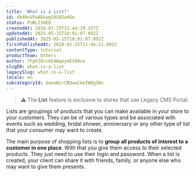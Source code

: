```yaml
---
title: 'What is a List?'
id: 4b4NsVFwA8kwqS8S82w4Go
status: PUBLISHED
createdAt: 2018-01-25T21:44:19.327Z
updatedAt: 2025-05-15T18:01:07.892Z
publishedAt: 2025-05-15T18:01:07.892Z
firstPublishedAt: 2018-01-25T21:46:11.893Z
contentType: tutorial
productTeam: Others
author: 7FpKZ0rc6k4WqeymES80cw
slugEN: what-is-a-list
legacySlug: what-is-a-list
locale: en
subcategoryId: 6aeeWirCBUwwCmeIWOgIWs
---
```


> ⚠️ The **List** feature is exclusive to stores that use Legacy CMS Portal.

Lists are groupings of products that you can make available in your store to your customers. They can be of various types and be associated with events such as wedding, bridal shower, anniversary or any other type of list that your consumer may want to create.

The main purpose of shopping lists is to __group all products of interest to a customer in one place__. With that you give them access to their selected products. They just need to use their login and password. When a list is created, your client can share it with friends, family, or anyone else who may want to give them presents.
